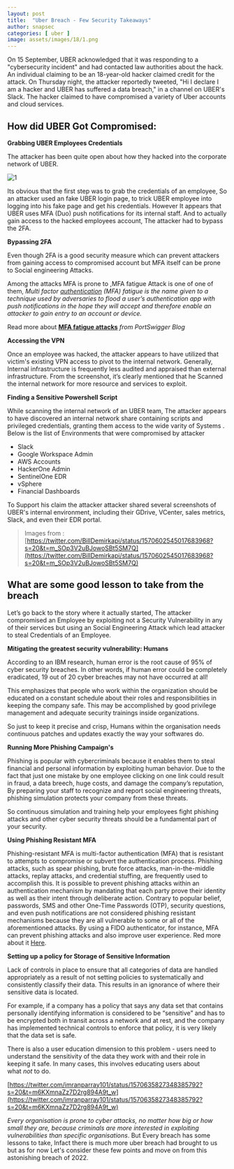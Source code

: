 ```yaml
---
layout: post
title:  "Uber Breach - Few Security Takeaways"
author: snapsec
categories: [ uber ]
image: assets/images/18/1.png
---
```



On 15 September, UBER acknowledged that it was responding to a "cybersecurity incident" and had contacted law authorities about the hack. An individual claiming to be an 18-year-old hacker claimed credit for the attack. On Thursday night, the attacker reportedly tweeted, "Hi I declare I am a hacker and UBER has suffered a data breach," in a channel on UBER's Slack. The hacker claimed to have compromised a variety of Uber accounts and cloud services.

## How did UBER Got Compromised:

**Grabbing UBER Employees Credentials**

The attacker has been quite open about how they hacked into the corporate network of UBER. 

![1](/blog/assets/images/18/2.png)

Its obvious that the first step was to grab the credentials of an employee, So an attacker used an fake UBER login page, to trick UBER employee into logging into his fake page and get his credentials. However It appears that UBER uses MFA (Duo) push notifications for its internal staff. And to actually gain access to the hacked employees account, The attacker had to bypass the 2FA.

**Bypassing 2FA**

Even though 2FA is a good security measure which can prevent attackers from gaining access to compromised account but MFA itself can be prone to Social engineering Attacks.  

Among the attacks MFA is prone to ,MFA fatigue Attack is one of one of them, *Multi factor [authentication](https://portswigger.net/daily-swig/authentication) (MFA) fatigue is the name given to a technique used by adversaries to flood a user’s authentication app with push notifications in the hope they will accept and therefore enable an attacker to gain entry to an account or device.*

Read more about **[MFA fatigue attacks](https://portswigger.net/daily-swig/mfa-fatigue-attacks-users-tricked-into-allowing-device-access-due-to-overload-of-push-notifications)** *from PortSwigger Blog*

**Accessing the VPN** 

Once an employee was hacked, the attacker appears to have utilized that victim's existing VPN access to pivot to the internal network. Generally, Internal infrastructure is frequently less audited and appraised than external infrastructure. From the screenshot, it’s clearly mentioned that he Scanned the internal network for more resource and services to exploit.

**Finding a Sensitive Powershell Script**

While scanning the internal network of an UBER team, The attacker appears to have discovered an internal network share containing scripts and privileged credentials, granting them access to the wide varity of Systems . Below is the list of Environments that were compromised by attacker

- Slack
- Google Workspace Admin
- AWS Accounts
- HackerOne Admin
- SentinelOne EDR
- vSphere
- Financial Dashboards

To Support his claim the attacker  attacker shared several screenshots of UBER's internal environment, including their GDrive, VCenter, sales metrics, Slack, and even their EDR portal.

> Images from : [https://twitter.com/BillDemirkapi/status/1570602545017683968?s=20&t=m_SOp3V2uBJowoSBt5SM7Q](https://twitter.com/BillDemirkapi/status/1570602545017683968?s=20&t=m_SOp3V2uBJowoSBt5SM7Q)
> 

## What are some good lesson to take from the breach

Let’s go back to the story where it actually started, The attacker compromised an Employee by exploiting not a Security Vulnerability in any of their services but using an Social Engineering Attack which lead attacker to steal Credentials of an Employee.

**Mitigating the greatest security vulnerability: Humans**

According to an IBM research, human error is the root cause of 95% of cyber security breaches. In other words, if human error could be completely eradicated, 19 out of 20 cyber breaches may not have occurred at all!

This emphasizes that people who work within the organization should be educated on a constant schedule about their roles and responsibilities in keeping the company safe. This may be accomplished by good privilege management and adequate security trainings inside organizations.

So just to keep it precise and crisp, Humans within the organisation needs continuous patches and updates exactly the way your softwares do.

**Running More Phishing Campaign's**

 

Phishing is popular with cybercriminals because it enables them to steal financial and personal information by exploiting human behavior. Due to the fact that just one mistake by one employee clicking on one link could result in fraud, a data breech, huge costs, and damage the company’s reputation, By preparing your staff to recognize and report social engineering threats, phishing simulation protects your company from these threats.

So continuous simulation and training help your employees fight phishing attacks and other cyber security threats should be a fundamental part of your security.

**Using Phishing Resistant MFA**

Phishing-resistant MFA is multi-factor authentication (MFA) that is resistant to attempts to compromise or subvert the authentication process. Phishing attacks, such as spear phishing, brute force attacks, man-in-the-middle attacks, replay attacks, and credential stuffing, are frequently used to accomplish this. It is possible to prevent phishing attacks within an authentication mechanism by mandating that each party prove their identity as well as their intent through deliberate action. Contrary to popular belief, passwords, SMS and other One-Time Passwords (OTP), security questions, and even push notifications are not considered phishing resistant mechanisms because they are all vulnerable to some or all of the aforementioned attacks. By using a FIDO authenticator, for instance, MFA can prevent phishing attacks and also improve user experience. Red more about it [Here](https://blog.hypr.com/what-is-phishing-resistant-mfa).

**Setting up a policy for Storage of Sensitive Information**

Lack of controls in place to ensure that all categories of data are handled appropriately as a result of not setting policies to systematically and consistently classify their data. This results in an ignorance of where their sensitive data is located.

For example, if a company has a policy that says any data set that contains personally identifying information is considered to be “sensitive” and has to be encrypted both in transit across a network and at rest, and the company has implemented technical controls to enforce that policy, it is very likely that the data set is safe.

There is also a user education dimension to this problem - users need to understand the sensitivity of the data they work with and their role in keeping it safe. In many cases, this involves educating users about what *not* to do.

[https://twitter.com/imranparray101/status/1570635827348385792?s=20&t=m6KXmnaZz7D2rg894A9t_w](https://twitter.com/imranparray101/status/1570635827348385792?s=20&t=m6KXmnaZz7D2rg894A9t_w)

*Every organisation is prone to cyber attacks, no matter how big or how small they are, because criminals are more interested in exploiting vulnerabilities than specific organisations*. But Every breach has some lessons to take, Infact there is much more uber breach had brought to us but as for now Let's consider these few points and move on from this astonishing breach of 2022.
